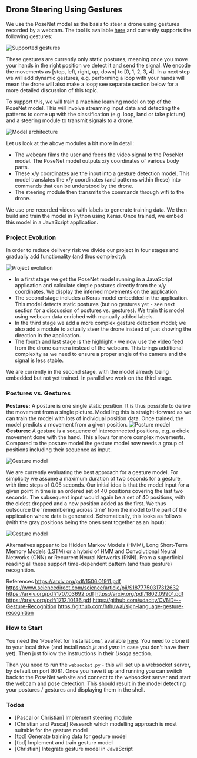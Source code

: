 ## Drone Steering Using Gestures

We use the PoseNet model as the basis to steer a drone using gestures recorded by a webcam. The tool is available [here](https://drone-steering.azurewebsites.net/predict_delta.html) and currently supports the following gestures:

![Supported gestures](https://drone-steering.azurewebsites.net/images/summary.png)

These gestures are currently only static postures, meaning once you move your hands in the right position we detect it and send the signal. We encode the movements as [stop, left, right, up, down] to [0, 1, 2, 3, 4]. In a next step we will add dynamic gestures, e.g. performing a loop with your hands will mean the drone will also make a loop; see separate section below for a more detailed discussion of this topic.

To support this, we will train a machine learning model on top of the PoseNet model. This will involve streaming input data and detecting the patterns to come up with the classification (e.g. loop, land or take picture) and a steering module to transmit signals to a drone.

![Model architecture](https://drone-steering.azurewebsites.net/images/architecture.png)

Let us look at the above modules a bit more in detail:
* The webcam films the user and feeds the video signal to the PoseNet model. The PoseNet model outputs x/y coordinates of various body parts.
* These x/y coordinates are the input into a gesture detection model. This model translates the x/y coordinates (and patterns within these) into commands that can be understood by the drone.
* The steering module then transmits the commands through wifi to the drone.

We use pre-recorded videos with labels to generate training data. We then build and train the model in Python using Keras. Once trained, we embed this model in a JavaScript application.

### Project Evolution
In order to reduce delivery risk we divide our project in four stages and gradually add functionality (and thus complexity):

![Project evolution](https://drone-steering.azurewebsites.net/images/project_evolution.png)

* In a first stage we get the PoseNet model running in a JavaScript application and calculate simple postures directly from the x/y coordinates. We display the inferred movements on the application.
* The second stage includes a Keras model embedded in the application. This model detects static postures (but no gestures yet - see next section for a discussion of postures vs. gestures). We train this model using webcam data enriched with manually added labels.
* In the third stage we add a more complex gesture detection model; we also add a module to actually steer the drone instead of just showing the direction in the application.
* The fourth and last stage is the highlight - we now use the video feed from the drone camera instead of the webcam. This brings additional complexity as we need to ensure a proper angle of the camera and the signal is less stable.

We are currently in the second stage, with the model already being embedded but not yet trained. In parallel we work on the third stage.

### Postures vs. Gestures
**Postures:** A posture is one single static position. It is thus possible to derive the movement from a single picture. Modelling this is straight-forward as we can train the model with lots of individual position data. Once trained, the model predicts a movement from a given position.
![Posture model](https://drone-steering.azurewebsites.net/images/posture_model.png)
**Gestures:** A gesture is a sequence of interconnected positions, e.g. a circle movement done with the hand. This allows for more complex movements. Compared to the posture model the gesture model now needs a group of positions including their sequence as input.

![Gesture model](https://drone-steering.azurewebsites.net/images/gesture_model.png)

We are currently evaluating the best approach for a gesture model. For simplicity we assume a maximum duration of two seconds for a gesture, with time steps of 0.05 seconds. Our initial idea is that the model input for a given point in time is an ordered set of 40 positions covering the last two seconds. The subsequent input would again be a set of 40 positions, with the oldest dropped and a new position added as the first. We thus outsource the 'remembering across time' from the model to the part of the application where data is generated. Schematically, this looks as follows (with the gray positions being the ones sent together as an input):

![Gesture model](https://drone-steering.azurewebsites.net/images/gesture_model_data.png)

Alternatives appear to be Hidden Markov Models (HMM), Long Short-Term Memory Models (LSTM) or a hybrid of HMM and Convolutional Neural Networks (CNN) or Recurrent Neural Networks (RNN). From a superficial reading all these support time-dependent pattern (and thus gesture) recognition.

References
https://arxiv.org/pdf/1506.01911.pdf
https://www.sciencedirect.com/science/article/pii/S1877750317312632
https://arxiv.org/pdf/1707.03692.pdf
https://arxiv.org/pdf/1802.09901.pdf
https://arxiv.org/pdf/1712.10136.pdf
https://github.com/udacity/CVND---Gesture-Recognition
https://github.com/hthuwal/sign-language-gesture-recognition

### How to Start
You need the 'PoseNet for Installations', available [here](https://github.com/oveddan/posenet-for-installations). 
You need to clone it to your local drive (and install _node.js_ and _yarn_ in case you don't have them yet). 
Then just follow the instructions in their _Usage_ section.

Then you need to run the ```websocket.py``` - this will set up a websocket server, by default on port 8081.
Once you have it up and running you can switch back to the PoseNet website and connect to the websocket server and
start the webcam and pose detection. This should result in the model detecting your postures / gestures and displaying
them in the shell.

### Todos
* [Pascal or Christian] Implement steering module
* [Christian and Pascal] Research which modelling approach is most suitable for the gesture model
* [tbd] Generate training data for gesture model
* [tbd] Implement and train gesture model
* [Christian] Integrate gesture model in JavaScript
